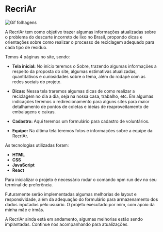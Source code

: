 # RecriAr

![Gif folhagens](https://c.tenor.com/mbdpCOfomOwAAAAC/anime-aesthetic.gif)

A RecriAr tem como objetivo trazer algumas informações atualizadas sobre o problema do descarte incorreto de lixo no Brasil, propondo dicas e orientações sobre como realizar o processo de reciclagem adequado para cada tipo de resíduo.

Temos 4 páginas no site, sendo:

* **Tela inicial:** No início teremos o Sobre, trazendo algumas informações a respeito da proposta do site, algumas estimativas atualizadas, quantitativos e curiosidades sobre o tema, além do rodapé com as redes sociais do projeto.

* **Dicas:** Nessa tela traremos algumas dicas de como realizar a reciclagem no dia a dia, seja na nossa casa, trabalho, etc. Em algumas indicações teremos o redirecionamento para alguns sites para maior detalhamento de pontos de coletas e ideias de reaproveitamento de embalagens e caixas. 

* **Cadastro:** Aqui teremos um formulário para cadastro de voluntários.

* **Equipe:** Na última tela teremos fotos e informações sobre a equipe da RecriAr.

As tecnologias utilizadas foram:

* **HTML**
* **CSS**
* **JavaScript**
* **React**

Para inicializar o projeto é necessário rodar o comando npm run dev no seu terminal de preferência.

Futuramente serão implementadas algumas melhorias de layout e responsividade, além da adequação do formulário para armazenamento dos dados inputados pelo usuário. O projeto executado por mim, com apoio da minha mãe e irmãs.

A RecriAr ainda está em andamento, algumas melhorias estão sendo implantadas. Continue nos acompanhando para atualizações.
